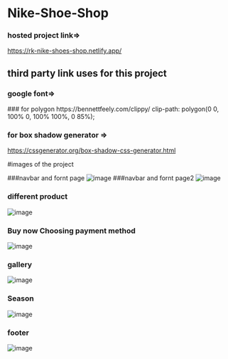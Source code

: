 # Nike-Shoe-Shop

### hosted project link=> 
https://rk-nike-shoes-shop.netlify.app/

## third party link uses for this project
### google font=>
 <link
    href="https://fonts.googleapis.com/css2?family=Lato:ital,wght@0,100;0,300;0,400;0,700;0,900;1,100;1,300;1,400;1,700;1,900&display=swap"
    rel="stylesheet">
### for polygon 
https://bennettfeely.com/clippy/
clip-path: polygon(0 0, 100% 0, 100% 100%, 0 85%);

### for box shadow generator =>
https://cssgenerator.org/box-shadow-css-generator.html

#images of the project


###navbar and fornt page
![image](https://user-images.githubusercontent.com/68031934/164539235-74639f82-ed9c-46d2-ae1e-77687a28b32b.png)
###navbar and fornt page2
![image](https://user-images.githubusercontent.com/68031934/164539413-8ee5bdb4-0501-4adf-99e4-cab8dc0a3f42.png)
### different product
![image](https://user-images.githubusercontent.com/68031934/164539540-ac60e916-34db-4026-a0ad-77f4c551a5f8.png)
### Buy now Choosing payment method
![image](https://user-images.githubusercontent.com/68031934/164539595-fc2b7d49-ece4-4bfd-96f4-fa53c379ded7.png)
### gallery
![image](https://user-images.githubusercontent.com/68031934/164539654-e32c4893-7dec-454f-9dc1-44dda7ea5e59.png)
### Season
![image](https://user-images.githubusercontent.com/68031934/164539711-f85e6689-7615-4287-b420-4bf5a45058c2.png)
### footer
![image](https://user-images.githubusercontent.com/68031934/164539740-23679ebf-18ee-4427-981a-25cf3f3ca612.png)

